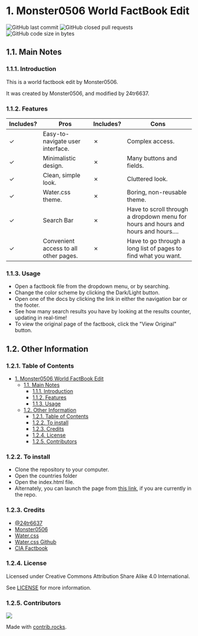 # 1. Monster0506 World FactBook Edit  
![GitHub last commit](https://img.shields.io/github/last-commit/monster0506/factBook?style=flat-square) ![GitHub closed pull requests](https://img.shields.io/github/issues-pr-closed-raw/monster0506/factBook) ![GitHub code size in bytes](https://img.shields.io/github/languages/code-size/monster0506/factBook)
## 1.1. Main Notes

### 1.1.1. Introduction

This is a world factbook edit by Monster0506.

It was created by Monster0506, and modified by 24tr6637.

### 1.1.2. Features

| Includes?      | Pros  |             Includes?          | Cons  |
|--- |--- |---                     |--- |
|✓   | Easy-to-navigate user interface.  |✗  | Complex access.  |
|✓   | Minimalistic design.           |✗  | Many buttons and fields.  |
|✓   | Clean, simple look.               |✗  | Cluttered look.  |
|✓   | Water.css theme.                  |✗  | Boring, non-reusable theme.  |
|✓   | Search Bar                       |✗  | Have to scroll through a dropdown  menu for hours and hours and hours and hours....  |
|✓      | Convenient access to all other pages. |✗ | Have to go through a long list of pages to find what you want.  |

### 1.1.3. Usage

- Open a factbook file from the dropdown menu, or by searching.
- Change the color scheme by clicking the Dark/Light button.
- Open one of the docs by clicking the link in either the navigation bar or the footer.
- See how many search results you have by looking at the results counter, updating in real-time!
- To view the original page of the factbook, click the "View Original" button.

## 1.2. Other Information

### 1.2.1. Table of Contents

- [1. Monster0506 World FactBook Edit](#1-monster0506-world-factbook-edit)
  - [1.1. Main Notes](#11-main-notes)
    - [1.1.1. Introduction](#111-introduction)
    - [1.1.2. Features](#112-features)
    - [1.1.3. Usage](#113-usage)
  - [1.2. Other Information](#12-other-information)
    - [1.2.1. Table of Contents](#121-table-of-contents)
    - [1.2.2. To install](#122-to-install)
    - [1.2.3. Credits](#123-credits)
    - [1.2.4. License](#124-license)
    - [1.2.5. Contributors](#125-contributors)

### 1.2.2. To install

- Clone the repository to your computer.
- Open the countries folder
- Open the index.html file.
- Alternately, you can launch the page from [this link](countries/index.html), if you are currently in the repo.

### 1.2.3. Credits

- [@24tr6637](https://github.com/24tr6637)
- [Monster0506](https://github.com/Monster0506)
- [Water.css](https://watercss.kognise.dev)
- [Water.css Github](https://github.com/kognise/water.css)
- [CIA Factbook](https://www.cia.gov/the-world-factbook)

### 1.2.4. License

Licensed under Creative Commons Attribution Share Alike 4.0 International.

See [LICENSE](LICENSE) for more information.

### 1.2.5. Contributors

<a href="https://github.com/monster0506/factBook/graphs/contributors">
  <img src="https://contrib.rocks/image?repo=monster0506/factBook" />
</a>

Made with [contrib.rocks](https://contrib.rocks).
